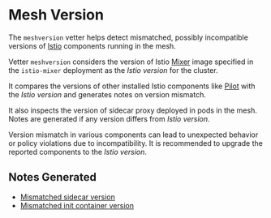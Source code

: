 # Mesh Version

The `meshversion` vetter helps detect mismatched, possibly incompatible versions
of [Istio](https://archive.istio.io/v0.8/docs/concepts/) components running in the mesh.

Vetter `meshversion` considers the version of Istio
[Mixer](https://archive.istio.io/v0.8/docs/concepts/policies-and-telemetry/overview/)
 image specified in the `istio-mixer` deployment as the *Istio version* for the cluster.

It compares the versions of other installed Istio components like
[Pilot](https://archive.istio.io/v0.8/docs/concepts/traffic-management/pilot/) 
with the *Istio version* and generates notes on version mismatch.

It also inspects the version of sidecar proxy deployed in pods in the mesh.
Notes are generated if any version differs from *Istio version*.

Version mismatch in various components can lead to unexpected behavior or policy
violations due to incompatibility. It is recommended to upgrade the reported
components to the *Istio version*.

## Notes Generated

- [Mismatched sidecar version](README-sidecar-image-mismatch.md)
- [Mismatched init container version](README-init-image-mismatch.md)

